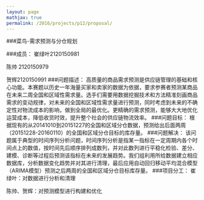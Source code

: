 ```yaml
---
layout: page
mathjax: true
permalink: /2016/projects/p12/proposal/
---
```


###菜鸟-需求预测与分仓规划

###成员：
崔绿叶2120150981

陈帅 2120150979

贺辉2120150991
###问题描述：
高质量的商品需求预测是供应链管理的基础和核心功能。本赛题以历史一年海量买家和卖家的数据为依据，要求参赛者预测某商品在未来二周全国和区域性需求量。选手们需要用数据挖掘技术和方法精准刻画商品需求的变动规律，对未来的全国和区域性需求量进行预测，同时考虑到未来的不确定性对物流成本的影响，做到全局的最优化。更精确的需求预测，能够大大地优化运营成本，降低收货时效，提升整个社会的供应链物流效率。
###问题目标：
根据现有的从20141010到20151227的全国和区域分仓数据，预测给出后面两周（20151228-20160110）的全国和区域分仓目标的库存量。
###问题解决：
该问题属于典型的时间序列分析问题，时间序列分析是指某一指标在一定周期内各个时间点上的数值，按时间先后顺序排列成数列，并对此数列进行平稳化检验、差分、建模、诊断等过程后预测该指标在未来的发展趋势。我们组利用所给数据建立相应数据库，分析数据变化趋势并对其进行清理，最后应用自动回归移动平均混合模型（ARIMA模型）预测之后两周的全国和区域分仓目标库存量。
###项目分工：
崔绿叶：对数据进行分析和清理

陈帅、贺辉：对预测模型进行构建和优化



